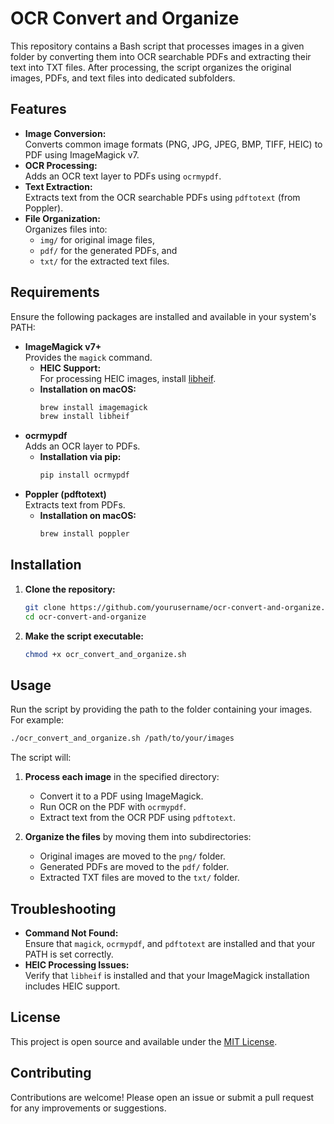 
# OCR Convert and Organize

This repository contains a Bash script that processes images in a given folder by converting them into OCR searchable PDFs and extracting their text into TXT files. After processing, the script organizes the original images, PDFs, and text files into dedicated subfolders.

## Features

- **Image Conversion:**  
  Converts common image formats (PNG, JPG, JPEG, BMP, TIFF, HEIC) to PDF using ImageMagick v7.
- **OCR Processing:**  
  Adds an OCR text layer to PDFs using `ocrmypdf`.
- **Text Extraction:**  
  Extracts text from the OCR searchable PDFs using `pdftotext` (from Poppler).
- **File Organization:**  
  Organizes files into:
  - `img/` for original image files,
  - `pdf/` for the generated PDFs, and
  - `txt/` for the extracted text files.

## Requirements

Ensure the following packages are installed and available in your system's PATH:

- **ImageMagick v7+**  
  Provides the `magick` command.
  - **HEIC Support:**  
    For processing HEIC images, install [libheif](https://github.com/strukturag/libheif).
  - **Installation on macOS:**  
    ```bash
    brew install imagemagick
    brew install libheif
    ```
- **ocrmypdf**  
  Adds an OCR layer to PDFs.
  - **Installation via pip:**  
    ```bash
    pip install ocrmypdf
    ```
- **Poppler (pdftotext)**  
  Extracts text from PDFs.
  - **Installation on macOS:**  
    ```bash
    brew install poppler
    ```

## Installation

1. **Clone the repository:**

   ```bash
   git clone https://github.com/yourusername/ocr-convert-and-organize.git
   cd ocr-convert-and-organize
   ```

2. **Make the script executable:**

   ```bash
   chmod +x ocr_convert_and_organize.sh
   ```

## Usage

Run the script by providing the path to the folder containing your images. For example:

```bash
./ocr_convert_and_organize.sh /path/to/your/images
```

The script will:

1. **Process each image** in the specified directory:
   - Convert it to a PDF using ImageMagick.
   - Run OCR on the PDF with `ocrmypdf`.
   - Extract text from the OCR PDF using `pdftotext`.

2. **Organize the files** by moving them into subdirectories:
   - Original images are moved to the `png/` folder.
   - Generated PDFs are moved to the `pdf/` folder.
   - Extracted TXT files are moved to the `txt/` folder.

## Troubleshooting

- **Command Not Found:**  
  Ensure that `magick`, `ocrmypdf`, and `pdftotext` are installed and that your PATH is set correctly.
- **HEIC Processing Issues:**  
  Verify that `libheif` is installed and that your ImageMagick installation includes HEIC support.

## License

This project is open source and available under the [MIT License](LICENSE).

## Contributing

Contributions are welcome! Please open an issue or submit a pull request for any improvements or suggestions.

